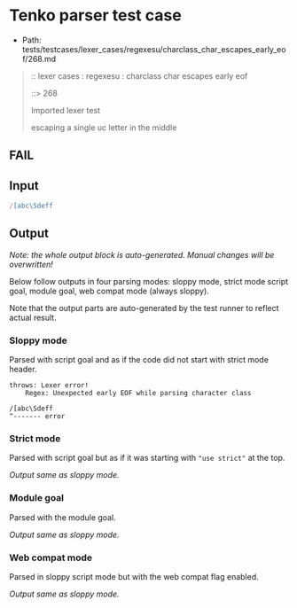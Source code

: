 # Tenko parser test case

- Path: tests/testcases/lexer_cases/regexesu/charclass_char_escapes_early_eof/268.md

> :: lexer cases : regexesu : charclass char escapes early eof
>
> ::> 268
>
> Imported lexer test
>
> escaping a single uc letter in the middle

## FAIL

## Input

`````js
/[abc\Sdeff
`````

## Output

_Note: the whole output block is auto-generated. Manual changes will be overwritten!_

Below follow outputs in four parsing modes: sloppy mode, strict mode script goal, module goal, web compat mode (always sloppy).

Note that the output parts are auto-generated by the test runner to reflect actual result.

### Sloppy mode

Parsed with script goal and as if the code did not start with strict mode header.

`````
throws: Lexer error!
    Regex: Unexpected early EOF while parsing character class

/[abc\Sdeff
^------- error
`````

### Strict mode

Parsed with script goal but as if it was starting with `"use strict"` at the top.

_Output same as sloppy mode._

### Module goal

Parsed with the module goal.

_Output same as sloppy mode._

### Web compat mode

Parsed in sloppy script mode but with the web compat flag enabled.

_Output same as sloppy mode._
